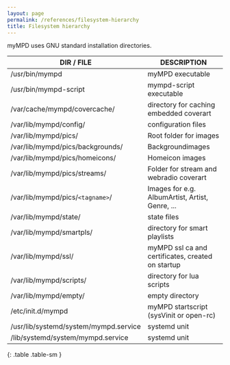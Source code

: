 ```yaml
---
layout: page
permalink: /references/filesystem-hierarchy
title: Filesystem hierarchy
---
```


myMPD uses GNU standard installation directories.

| DIR / FILE | DESCRIPTION |
| ---------- | ----------- |
| /usr/bin/mympd | myMPD executable |
| /usr/bin/mympd-script | mympd-script executable |
| /var/cache/mympd/covercache/ | directory for caching embedded coverart |
| /var/lib/mympd/config/ | configuration files |
| /var/lib/mympd/pics/ | Root folder for images |
| /var/lib/mympd/pics/backgrounds/ | Backgroundimages |
| /var/lib/mympd/pics/homeicons/ | Homeicon images |
| /var/lib/mympd/pics/streams/ | Folder for stream and webradio coverart |
| /var/lib/mympd/pics/`<tagname>`/ | Images for <tagname> e.g. AlbumArtist, Artist, Genre, ... |
| /var/lib/mympd/state/ | state files |
| /var/lib/mympd/smartpls/ | directory for smart playlists |
| /var/lib/mympd/ssl/ | myMPD ssl ca and certificates, created on startup |
| /var/lib/mympd/scripts/ | directory for lua scripts|
| /var/lib/mympd/empty/ | empty directory |
| /etc/init.d/mympd | myMPD startscript (sysVinit or open-rc) |
| /usr/lib/systemd/system/mympd.service | systemd unit |
| /lib/systemd/system/mympd.service | systemd unit |
{: .table .table-sm }
